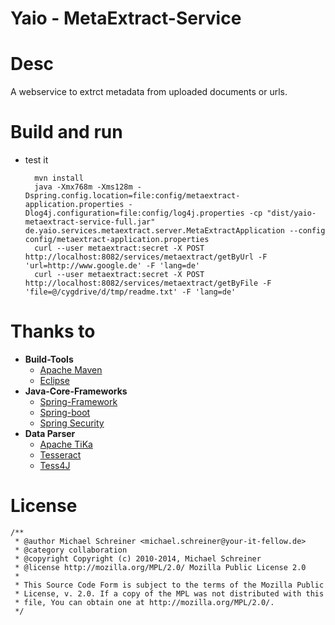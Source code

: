 Yaio - MetaExtract-Service
=====================

# Desc
A webservice to extrct metadata from uploaded documents or urls.

# Build and run
- test it

        mvn install
        java -Xmx768m -Xms128m -Dspring.config.location=file:config/metaextract-application.properties -Dlog4j.configuration=file:config/log4j.properties -cp "dist/yaio-metaextract-service-full.jar" de.yaio.services.metaextract.server.MetaExtractApplication --config config/metaextract-application.properties
        curl --user metaextract:secret -X POST http://localhost:8082/services/metaextract/getByUrl -F 'url=http://www.google.de' -F 'lang=de'
        curl --user metaextract:secret -X POST http://localhost:8082/services/metaextract/getByFile -F 'file=@/cygdrive/d/tmp/readme.txt' -F 'lang=de'

# Thanks to
- **Build-Tools**
    - [Apache Maven](https://github.com/apache/maven)
    - [Eclipse](http://eclipse.org/)
- **Java-Core-Frameworks**
    - [Spring-Framework](https://github.com/spring-projects/spring-framework)
    - [Spring-boot](https://github.com/spring-projects/spring-boot)
    - [Spring Security](https://github.com/spring-projects/spring-security)
- **Data Parser**
    - [Apache TiKa](https://github.com/apache/tika/)
    - [Tesseract](https://github.com/tesseract-ocr/tesseract)
    - [Tess4J](http://tess4j.sourceforge.net/)

# License
    /**
     * @author Michael Schreiner <michael.schreiner@your-it-fellow.de>
     * @category collaboration
     * @copyright Copyright (c) 2010-2014, Michael Schreiner
     * @license http://mozilla.org/MPL/2.0/ Mozilla Public License 2.0
     *
     * This Source Code Form is subject to the terms of the Mozilla Public
     * License, v. 2.0. If a copy of the MPL was not distributed with this
     * file, You can obtain one at http://mozilla.org/MPL/2.0/.
     */
